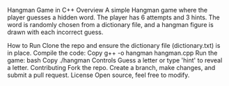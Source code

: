 Hangman Game in C++
Overview
A simple Hangman game where the player guesses a hidden word. The player has 6 attempts and 3 hints. The word is randomly chosen from a dictionary file, and a hangman figure is drawn with each incorrect guess.

How to Run
Clone the repo and ensure the dictionary file (dictionary.txt) is in place.
Compile the code:
Copy
g++ -o hangman hangman.cpp
Run the game:
bash
Copy
./hangman
Controls
Guess a letter or type 'hint' to reveal a letter.
Contributing
Fork the repo.
Create a branch, make changes, and submit a pull request.
License
Open source, feel free to modify.
